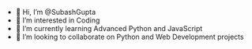 - 👋 Hi, I’m @SubashGupta
- 👀 I’m interested in Coding
- 🌱 I’m currently learning Advanced Python and JavaScript
- 💞️ I’m looking to collaborate on Python and Web Development projects
<!---
SubashGupta/SubashGupta is a ✨ special ✨ repository because its `README.md` (this file) appears on your GitHub profile.
You can click the Preview link to take a look at your changes.
--->
